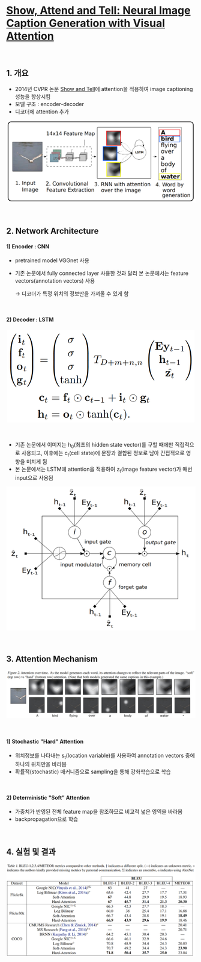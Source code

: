 # [Show, Attend and Tell: Neural Image Caption Generation with Visual Attention](https://arxiv.org/pdf/1502.03044.pdf)
<br>

## 1. 개요
- 2014년 CVPR 논문 [Show and Tell](https://arxiv.org/pdf/1411.4555.pdf)에 attention을 적용하여 image captioning 성능을 향상시킴
- 모델 구조 : encoder-decoder
- 디코더에 attention 추가
<p align="center">
<img src=img/2_Figure1.PNG/>
</p>
<br>

## 2. Network Architecture 
#### 1) Encoder : CNN
- pretrained model VGGnet 사용
- 기존 논문에서 fully connected layer 사용한 것과 달리 본 논문에서는 feature vectors(annotation vectors) 사용

  &rarr; 디코더가 특정 위치의 정보만을 가져올 수 있게 함
<br>

#### 2) Decoder : LSTM
<p align="center">
<img src=img/LSTM.PNG// width="500">
</p>
<br>

- 기존 논문에서 이미지는 h<sub>0</sub>(최초의 hidden state vector)를 구할 때에만 직접적으로 사용되고, 이후에는 c<sub>t</sub>(cell state)에 문장과 결합된 정보로 남아 간접적으로 영향을 미치게 됨 
- 본 논문에서는 LSTM에 attention을 적용하여 z<sub>t</sub>(image feature vector)가 매번 input으로 사용됨
<p align="center">
<img src=img/2_Figure4.PNG// width="700">
</p>
<br>

## 3. Attention Mechanism
<p align="center">
<img src=img/2_Figure2.PNG/>
</p>
<br>

#### 1) Stochastic "Hard" Attention
- 위치정보를 나타내는 s<sub>t</sub>(location variable)를 사용하여 annotation vectors 중에 하나의 위치만을 바라봄
- 확률적(stochastic) 매커니즘으로 sampling을 통해 강화학습으로 학습
<br>

#### 2) Deterministic "Soft" Attention
- 가중치가 반영된 전체 feature map을 참조하므로 비교적 넓은 영역을 바라봄
- backpropagation으로 학습
<br>

## 4. 실험 및 결과
<p align="center">
<img src=img/2_Table1.PNG/>
</p>
<br>
